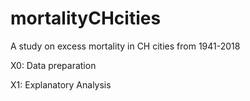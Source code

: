 # mortalityCHcities
A study on excess mortality in CH cities from 1941-2018

X0: Data preparation

X1: Explanatory Analysis

